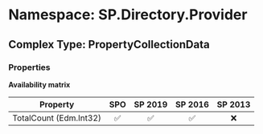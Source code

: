 # Namespace: SP.Directory.Provider

## Complex Type: PropertyCollectionData

### Properties

**Availability matrix**

Property | SPO | SP 2019 | SP 2016 | SP 2013
----------|:---:|:-------:|:-------:|:-------:
TotalCount (Edm.Int32) | ✅ | ✅ | ✅ | ❌